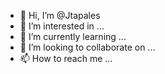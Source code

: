 - 👋 Hi, I’m @Jtapales
- 👀 I’m interested in ...
- 🌱 I’m currently learning ...
- 💞️ I’m looking to collaborate on ...
- 📫 How to reach me ...

<!---
Jtapales/Jtapales is a ✨ special ✨ repository because its `README.md` (this file) appears on your GitHub profile.
You can click the Preview link to take a look at your changes.
--->
